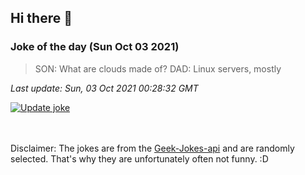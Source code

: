 ## Hi there 👋

### Joke of the day (Sun Oct 03 2021)
<!-- joke -->
>SON: What are clouds made of? DAD: Linux servers, mostly
<!-- /joke -->

*Last update: Sun, 03 Oct 2021 00:28:32 GMT*

[![Update joke](https://github.com/nclskfm/nclskfm/actions/workflows/joke.yml/badge.svg)](https://github.com/nclskfm/nclskfm/actions/workflows/joke.yml)

<br><br>
Disclaimer: The jokes are from the [Geek-Jokes-api](https://github.com/sameerkumar18/geek-joke-api) and are randomly selected. That's why they are unfortunately often not funny. :D

